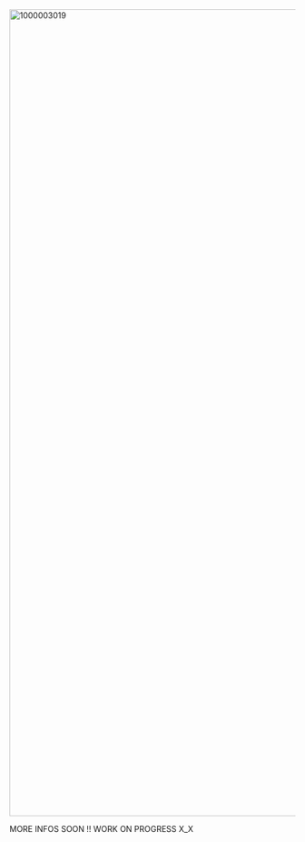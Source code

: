 <img width="1328" height="1418" alt="1000003019" src="https://github.com/user-attachments/assets/dd3d3b55-f927-45ca-8812-d77caa9b3d98" />

MORE INFOS SOON !! WORK ON PROGRESS X_X

<!--
**Beexyzxne/Beexyzxne** is a ✨ _special_ ✨ repository because its `README.md` (this file) appears on your GitHub profile.

Here are some ideas to get you started:

- 🔭 I’m currently working on ...
- 🌱 I’m currently learning ...
- 👯 I’m looking to collaborate on ...
- 🤔 I’m looking for help with ...
- 💬 Ask me about ...
- 📫 How to reach me: ...
- 😄 Pronouns: ...
- ⚡ Fun fact: ...
-->
